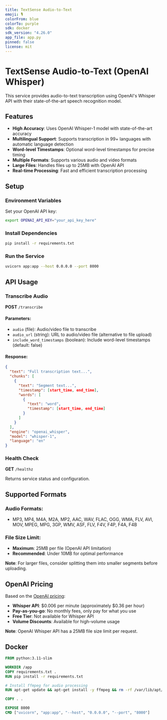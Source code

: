 ```yaml
---
title: TextSense Audio-to-Text
emoji: 🎙️
colorFrom: blue
colorTo: purple
sdk: docker
sdk_version: "4.26.0"
app_file: app.py
pinned: false
license: mit
---
```


# TextSense Audio-to-Text (OpenAI Whisper)

This service provides audio-to-text transcription using OpenAI's Whisper API with their state-of-the-art speech recognition model.

## Features

- **High Accuracy**: Uses OpenAI Whisper-1 model with state-of-the-art accuracy
- **Multilingual Support**: Supports transcription in 99+ languages with automatic language detection
- **Word-level Timestamps**: Optional word-level timestamps for precise timing
- **Multiple Formats**: Supports various audio and video formats
- **Large Files**: Handles files up to 25MB with OpenAI API
- **Real-time Processing**: Fast and efficient transcription processing

## Setup

### Environment Variables

Set your OpenAI API key:

```bash
export OPENAI_API_KEY="your_api_key_here"
```

### Install Dependencies

```bash
pip install -r requirements.txt
```

### Run the Service

```bash
uvicorn app:app --host 0.0.0.0 --port 8000
```

## API Usage

### Transcribe Audio

**POST** `/transcribe`

#### Parameters:
- `audio` (file): Audio/video file to transcribe
- `audio_url` (string): URL to audio/video file (alternative to file upload)
- `include_word_timestamps` (boolean): Include word-level timestamps (default: false)

#### Response:
```json
{
  "text": "Full transcription text...",
  "chunks": [
    {
      "text": "Segment text...",
      "timestamp": [start_time, end_time],
      "words": [
        {
          "text": "word",
          "timestamp": [start_time, end_time]
        }
      ]
    }
  ],
  "engine": "openai_whisper",
  "model": "whisper-1",
  "language": "en"
}
```

### Health Check

**GET** `/healthz`

Returns service status and configuration.

## Supported Formats

### Audio Formats:
- MP3, MP4, M4A, M2A, MP2, AAC, WAV, FLAC, OGG, WMA, FLV, AVI, MOV, MPEG, MPG, 3GP, WMV, ASF, FLV, F4V, F4P, F4A, F4B

### File Size Limit:
- **Maximum**: 25MB per file (OpenAI API limitation)
- **Recommended**: Under 10MB for optimal performance

**Note**: For larger files, consider splitting them into smaller segments before uploading.

## OpenAI Pricing

Based on the [OpenAI pricing](https://openai.com/pricing):

- **Whisper API**: $0.006 per minute (approximately $0.36 per hour)
- **Pay-as-you-go**: No monthly fees, only pay for what you use
- **Free Tier**: Not available for Whisper API
- **Volume Discounts**: Available for high-volume usage

**Note**: OpenAI Whisper API has a 25MB file size limit per request.

## Docker

```dockerfile
FROM python:3.11-slim

WORKDIR /app
COPY requirements.txt .
RUN pip install -r requirements.txt

# Install ffmpeg for audio processing
RUN apt-get update && apt-get install -y ffmpeg && rm -rf /var/lib/apt/lists/*

COPY . .

EXPOSE 8000
CMD ["uvicorn", "app:app", "--host", "0.0.0.0", "--port", "8000"]
```